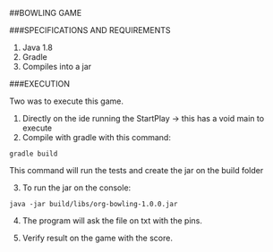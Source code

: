 ##BOWLING GAME

###SPECIFICATIONS AND REQUIREMENTS

1) Java 1.8
2) Gradle
3) Compiles into a jar

###EXECUTION

Two was to execute this game.

1) Directly on the ide running the StartPlay -> this has a void main to execute
2) Compile with gradle with this command:

```
gradle build
```

This command will run the tests and create the jar on the build folder

3) To run the jar on the console:

```
java -jar build/libs/org-bowling-1.0.0.jar
```


4) The program will ask the file on txt with the pins.

5) Verify result on the game with the score.